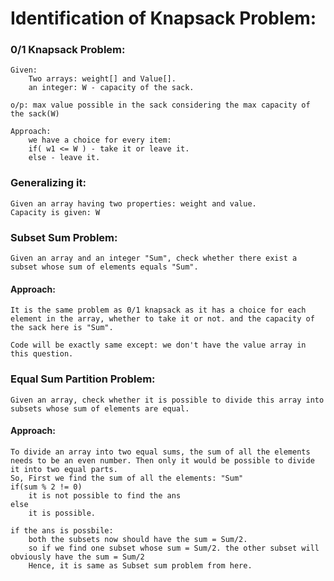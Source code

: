# Identification of Knapsack Problem:
### 0/1 Knapsack Problem:
    Given:
        Two arrays: weight[] and Value[].
        an integer: W - capacity of the sack.
    
    o/p: max value possible in the sack considering the max capacity of the sack(W)

    Approach:
        we have a choice for every item:
        if( w1 <= W ) - take it or leave it.
        else - leave it.
    
### Generalizing it:
    Given an array having two properties: weight and value. 
    Capacity is given: W

### Subset Sum Problem:
    Given an array and an integer "Sum", check whether there exist a subset whose sum of elements equals "Sum".
#### Approach:
    It is the same problem as 0/1 knapsack as it has a choice for each element in the array, whether to take it or not. and the capacity of the sack here is "Sum".

    Code will be exactly same except: we don't have the value array in this question.

### Equal Sum Partition Problem:
    Given an array, check whether it is possible to divide this array into subsets whose sum of elements are equal.
#### Approach:
    To divide an array into two equal sums, the sum of all the elements needs to be an even number. Then only it would be possible to divide it into two equal parts.
    So, First we find the sum of all the elements: "Sum"
    if(sum % 2 != 0)
        it is not possible to find the ans
    else 
        it is possible.
    
    if the ans is possbile:
        both the subsets now should have the sum = Sum/2.
        so if we find one subset whose sum = Sum/2. the other subset will obviously have the sum = Sum/2
        Hence, it is same as Subset sum problem from here.
